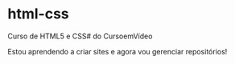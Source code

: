 # html-css
 Curso de HTML5 e CSS# do CursoemVídeo

Estou aprendendo a criar sites e agora vou gerenciar repositórios!